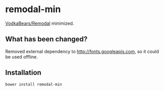 # remodal-min

[VodkaBears/Remodal](https://github.com/VodkaBears/Remodal) minimized.


## What has been changed?

Removed external dependency to http://fonts.googleapis.com, so it could be used offline.


## Installation

`bower install remodal-min`
